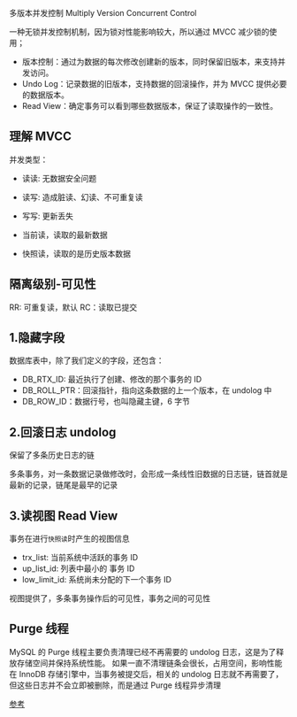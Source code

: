 多版本并发控制 Multiply Version Concurrent Control

一种无锁并发控制机制，因为锁对性能影响较大，所以通过 MVCC 减少锁的使用；

- 版本控制：通过为数据的每次修改创建新的版本，同时保留旧版本，来支持并发访问。
- Undo Log：记录数据的旧版本，支持数据的回滚操作，并为 MVCC 提供必要的数据版本。
- Read View：确定事务可以看到哪些数据版本，保证了读取操作的一致性。

## 理解 MVCC

并发类型：

- 读读: 无数据安全问题
- 读写: 造成脏读、幻读、不可重复读
- 写写: 更新丢失

- 当前读，读取的最新数据
- 快照读，读取的是历史版本数据

## 隔离级别-可见性

RR: 可重复读，默认
RC：读取已提交

## 1.隐藏字段

数据库表中，除了我们定义的字段，还包含：

- DB_RTX_ID: 最近执行了创建、修改的那个事务的 ID
- DB_ROLL_PTR：回滚指针，指向这条数据的上一个版本，在 undolog 中
- DB_ROW_ID：数据行号，也叫隐藏主键，6 字节

## 2.回滚日志 undolog

保留了多条历史日志的链

多条事务，对一条数据记录做修改时，会形成一条线性旧数据的日志链，链首就是最新的记录，链尾是最早的记录

## 3.读视图 Read View

事务在进行`快照读`时产生的视图信息

- trx_list: 当前系统中活跃的事务 ID
- up_list_id: 列表中最小的 事务 ID
- low_limit_id: 系统尚未分配的下一个事务 ID

视图提供了，多条事务操作后的可见性，事务之间的可见性

## Purge 线程

MySQL 的 Purge 线程主要负责清理已经不再需要的 undolog 日志，这是为了释放存储空间并保持系统性能。 如果一直不清理链条会很长，占用空间，影响性能
在 InnoDB 存储引擎中，当事务被提交后，相关的 undolog 日志就不再需要了，但这些日志并不会立即被删除，而是通过 Purge 线程异步清理

[参考](https://www.bilibili.com/video/BV1EM4y1c7nk?p=11&vd_source=29954a52608497ee1a304ca105f8cb17)
